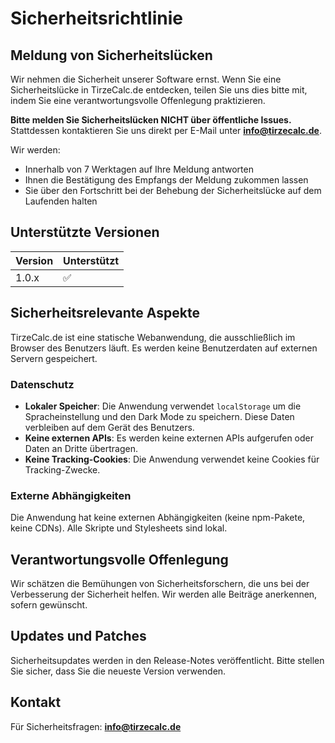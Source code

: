 # Sicherheitsrichtlinie

## Meldung von Sicherheitslücken

Wir nehmen die Sicherheit unserer Software ernst. Wenn Sie eine Sicherheitslücke in TirzeCalc.de entdecken, teilen Sie uns dies bitte mit, indem Sie eine verantwortungsvolle Offenlegung praktizieren.

**Bitte melden Sie Sicherheitslücken NICHT über öffentliche Issues.** Stattdessen kontaktieren Sie uns direkt per E-Mail unter **info@tirzecalc.de**.

Wir werden:

- Innerhalb von 7 Werktagen auf Ihre Meldung antworten
- Ihnen die Bestätigung des Empfangs der Meldung zukommen lassen
- Sie über den Fortschritt bei der Behebung der Sicherheitslücke auf dem Laufenden halten

## Unterstützte Versionen

| Version | Unterstützt          |
| ------- | -------------------- |
| 1.0.x   | :white_check_mark:   |

## Sicherheitsrelevante Aspekte

TirzeCalc.de ist eine statische Webanwendung, die ausschließlich im Browser des Benutzers läuft. Es werden keine Benutzerdaten auf externen Servern gespeichert.

### Datenschutz

- **Lokaler Speicher**: Die Anwendung verwendet `localStorage` um die Spracheinstellung und den Dark Mode zu speichern. Diese Daten verbleiben auf dem Gerät des Benutzers.
- **Keine externen APIs**: Es werden keine externen APIs aufgerufen oder Daten an Dritte übertragen.
- **Keine Tracking-Cookies**: Die Anwendung verwendet keine Cookies für Tracking-Zwecke.

### Externe Abhängigkeiten

Die Anwendung hat keine externen Abhängigkeiten (keine npm-Pakete, keine CDNs). Alle Skripte und Stylesheets sind lokal.

## Verantwortungsvolle Offenlegung

Wir schätzen die Bemühungen von Sicherheitsforschern, die uns bei der Verbesserung der Sicherheit helfen. Wir werden alle Beiträge anerkennen, sofern gewünscht.

## Updates und Patches

Sicherheitsupdates werden in den Release-Notes veröffentlicht. Bitte stellen Sie sicher, dass Sie die neueste Version verwenden.

## Kontakt

Für Sicherheitsfragen: **info@tirzecalc.de**